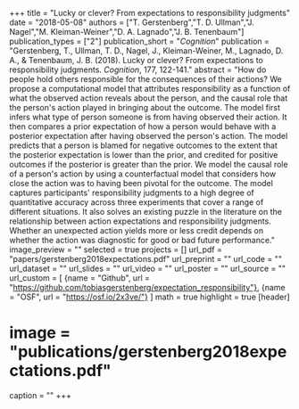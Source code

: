 +++
title = "Lucky or clever? From expectations to responsibility judgments"
date = "2018-05-08"
authors = ["T. Gerstenberg","T. D. Ullman","J. Nagel","M. Kleiman-Weiner","D. A. Lagnado","J. B. Tenenbaum"]
publication_types = ["2"]
publication_short = "_Cognition_"
publication = "Gerstenberg, T., Ullman, T. D., Nagel, J., Kleiman-Weiner, M., Lagnado, D. A., & Tenenbaum, J. B. (2018). Lucky or clever? From expectations to responsibility judgments. _Cognition_, 177, 122-141."
abstract = "How do people hold others responsible for the consequences of their actions? We propose a computational model that attributes responsibility as a function of what the observed action reveals about the person, and the causal role that the person's action played in bringing about the outcome. The model first infers what type of person someone is from having observed their action. It then compares a prior expectation of how a person would behave with a posterior expectation after having observed the person's action. The model predicts that a person is blamed for negative outcomes to the extent that the posterior expectation is lower than the prior, and credited for positive outcomes if the posterior is greater than the prior. We model the causal role of a person's action by using a counterfactual model that considers how close the action was to having been pivotal for the outcome. The model captures participants' responsibility judgments to a high degree of quantitative accuracy across three experiments that cover a range of different situations. It also solves an existing puzzle in the literature on the relationship between action expectations and responsibility judgments. Whether an unexpected action yields more or less credit depends on whether the action was diagnostic for good or bad future performance."
image_preview = ""
selected = true
projects = []
url_pdf = "papers/gerstenberg2018expectations.pdf"
url_preprint = ""
url_code = ""
url_dataset = ""
url_slides = ""
url_video = ""
url_poster = ""
url_source = ""
url_custom = [
{name = "Github", url = "https://github.com/tobiasgerstenberg/expectation_responsibility"},
{name = "OSF", url = "https://osf.io/2x3ve/"}
]
math = true
highlight = true
[header]
# image = "publications/gerstenberg2018expectations.pdf"
caption = ""
+++


